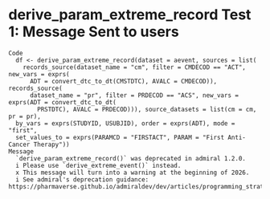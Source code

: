 # derive_param_extreme_record Test 1: Message Sent to users

    Code
      df <- derive_param_extreme_record(dataset = aevent, sources = list(
        records_source(dataset_name = "cm", filter = CMDECOD == "ACT", new_vars = exprs(
          ADT = convert_dtc_to_dt(CMSTDTC), AVALC = CMDECOD)), records_source(
          dataset_name = "pr", filter = PRDECOD == "ACS", new_vars = exprs(ADT = convert_dtc_to_dt(
            PRSTDTC), AVALC = PRDECOD))), source_datasets = list(cm = cm, pr = pr),
      by_vars = exprs(STUDYID, USUBJID), order = exprs(ADT), mode = "first",
      set_values_to = exprs(PARAMCD = "FIRSTACT", PARAM = "First Anti-Cancer Therapy"))
    Message
      `derive_param_extreme_record()` was deprecated in admiral 1.2.0.
      i Please use `derive_extreme_event()` instead.
      x This message will turn into a warning at the beginning of 2026.
      i See admiral's deprecation guidance: https://pharmaverse.github.io/admiraldev/dev/articles/programming_strategy.html#deprecation

